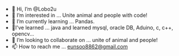 - 👋 Hi, I’m @Lobo2u
- 👀 I’m interested in ... Unite animal and people with code!
- 🌱 I’m currently learning ... Pandas.
- 🚀I've learned ... java and learned mysql, oracle DB, Aduino, c, c++, opencv...
- 💞️ I’m looking to collaborate on ... unite of animal and people!
- 📫 How to reach me ... eunsoo8862@gmail.com 

<!---
Lobo2u/Lobo2u is a ✨ special ✨ repository because its `README.md` (this file) appears on your GitHub profile.
You can click the Preview link to take a look at your changes.
--->
